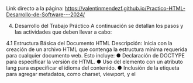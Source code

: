 Link directo a la página: https://valentinmendezf.github.io/Practico-HTML-Desarrollo-de-Software---2024/

4. Desarrollo del Trabajo Práctico
A continuación se detallan los pasos y las actividades que deben llevar a cabo:

4.1 Estructura Básica del Documento HTML
Descripción:
Inicia con la creación de un archivo HTML que contenga la estructura mínima requerida para cualquier documento web. Esto incluye:
●	Declaración de DOCTYPE para especificar la versión de HTML.
●	Uso del elemento <html> con un atributo lang para especificar el idioma del contenido.
●	Inclusión de la etiqueta <head> para agregar metadatos, como charset, viewport, y el <title>.
●	La etiqueta <body> que contendrá todo el contenido visible de la página.

4.2 Encabezados y Propiedades del Texto
Descripción:
Utiliza diferentes niveles de encabezados para organizar el contenido en secciones. Experimenta con propiedades de texto como negrita, cursiva y subrayado para destacar ciertas partes del texto.
Requisitos:
●	Usar al menos un encabezado de cada nivel (<h1> a <h6>).
●	Aplicar estilos de texto directamente en el HTML usando atributos style 

4.3 Divisiones y Agrupación de Contenido
Descripción:
Organiza el contenido usando <div> para crear bloques de contenido que puedan ser estilizados o manipulados juntos. Esta sección es clave para aprender a agrupar contenido de manera lógica y organizada.

4.4 Enlaces y Listas
Descripción:
Incorpora enlaces internos y externos para crear un sistema de navegación. Además, utiliza listas ordenadas (<ol>) y desordenadas (<ul>) para organizar información en formato de lista.
Requisitos:
●	Crear al menos un enlace a una página externa.
●	Crear al menos dos enlaces internos que lleven a diferentes secciones dentro del mismo documento.
●	Incluir tanto una lista ordenada como una desordenada.

4.5 Elementos Multimedia
Descripción:
Incorpora imágenes, videos y audios en tu documento HTML para enriquecer el contenido. Asegúrate de que estos elementos sean accesibles y se presenten correctamente en el navegador.
Requisitos:
●	Incluir al menos una imagen con un atributo alt descriptivo.
●	Incluir al menos un video con controles de reproducción.
●	Incluir al menos un archivo de audio con controles de reproducción.

4.6 Tablas
Descripción:
Crea una tabla para organizar datos de manera estructurada. Las tablas son útiles para presentar información en filas y columnas, como horarios, precios o estadísticas.
Requisitos:
●	Crear una tabla con un encabezado (<thead>), un cuerpo (<tbody>), y al menos dos filas.
●	Asegurarse de que las celdas están claramente etiquetadas y los datos sean legibles.

4.7 Formularios
Descripción:
Diseña un formulario para recolectar datos del usuario. Los formularios son esenciales en la interacción con el usuario y pueden incluir varios tipos de campos.
Requisitos:
●	Crear un formulario que incluya campos de texto, correo electrónico y un área de texto para mensajes.
●	Añadir un botón de envío que permita al usuario enviar los datos.

4.8 Semántica en HTML
Descripción:
Asegúrate de que el documento HTML sea semánticamente correcto, utilizando etiquetas adecuadas como <header>, <nav>, <section>, <article>, <aside>, y <footer>. La semántica mejora la accesibilidad y el SEO del sitio web.
Requisitos:
●	Usar etiquetas semánticas para estructurar correctamente el documento.
●	Asegurar que cada etiqueta tenga un propósito claro y esté utilizada en el contexto adecuado.
